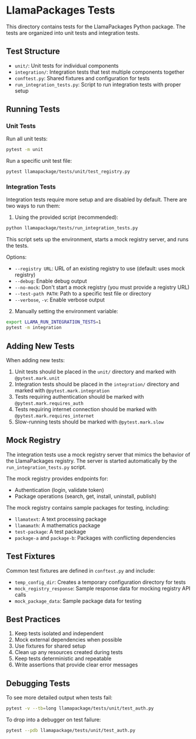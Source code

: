 # LlamaPackages Tests

This directory contains tests for the LlamaPackages Python package. The tests are organized into unit tests and integration tests.

## Test Structure

- `unit/`: Unit tests for individual components
- `integration/`: Integration tests that test multiple components together
- `conftest.py`: Shared fixtures and configuration for tests
- `run_integration_tests.py`: Script to run integration tests with proper setup

## Running Tests

### Unit Tests

Run all unit tests:

```bash
pytest -m unit
```

Run a specific unit test file:

```bash
pytest llamapackage/tests/unit/test_registry.py
```

### Integration Tests

Integration tests require more setup and are disabled by default. There are two ways to run them:

1. Using the provided script (recommended):

```bash
python llamapackage/tests/run_integration_tests.py
```

This script sets up the environment, starts a mock registry server, and runs the tests.

Options:
- `--registry URL`: URL of an existing registry to use (default: uses mock registry)
- `--debug`: Enable debug output
- `--no-mock`: Don't start a mock registry (you must provide a registry URL)
- `--test-path PATH`: Path to a specific test file or directory
- `--verbose`, `-v`: Enable verbose output

2. Manually setting the environment variable:

```bash
export LLAMA_RUN_INTEGRATION_TESTS=1
pytest -m integration
```

## Adding New Tests

When adding new tests:

1. Unit tests should be placed in the `unit/` directory and marked with `@pytest.mark.unit`
2. Integration tests should be placed in the `integration/` directory and marked with `@pytest.mark.integration`
3. Tests requiring authentication should be marked with `@pytest.mark.requires_auth`
4. Tests requiring internet connection should be marked with `@pytest.mark.requires_internet`
5. Slow-running tests should be marked with `@pytest.mark.slow`

## Mock Registry

The integration tests use a mock registry server that mimics the behavior of the LlamaPackages registry. The server is started automatically by the `run_integration_tests.py` script.

The mock registry provides endpoints for:
- Authentication (login, validate token)
- Package operations (search, get, install, uninstall, publish)

The mock registry contains sample packages for testing, including:
- `llamatext`: A text processing package
- `llamamath`: A mathematics package
- `test-package`: A test package
- `package-a` and `package-b`: Packages with conflicting dependencies

## Test Fixtures

Common test fixtures are defined in `conftest.py` and include:

- `temp_config_dir`: Creates a temporary configuration directory for tests
- `mock_registry_response`: Sample response data for mocking registry API calls
- `mock_package_data`: Sample package data for testing

## Best Practices

1. Keep tests isolated and independent
2. Mock external dependencies when possible
3. Use fixtures for shared setup
4. Clean up any resources created during tests
5. Keep tests deterministic and repeatable
6. Write assertions that provide clear error messages

## Debugging Tests

To see more detailed output when tests fail:

```bash
pytest -v --tb=long llamapackage/tests/unit/test_auth.py
```

To drop into a debugger on test failure:

```bash
pytest --pdb llamapackage/tests/unit/test_auth.py
``` 
